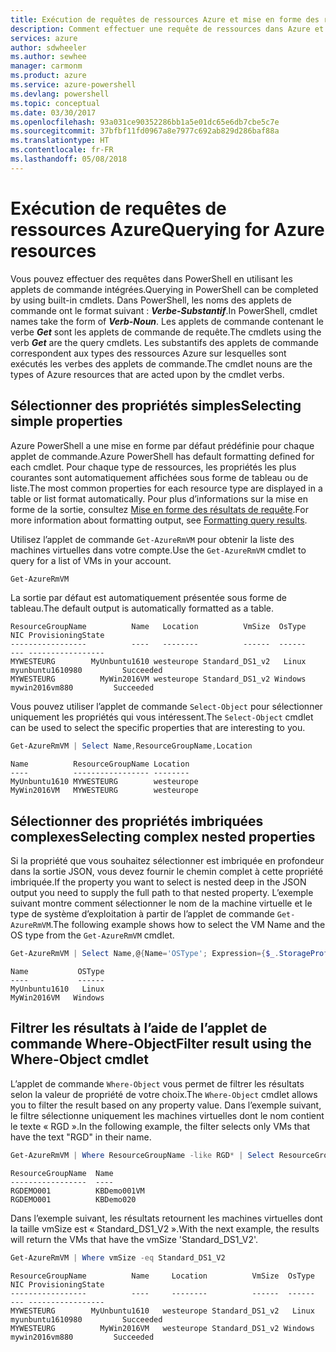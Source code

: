 ```yaml
---
title: Exécution de requêtes de ressources Azure et mise en forme des résultats | Microsoft Docs
description: Comment effectuer une requête de ressources dans Azure et mettre en forme les résultats.
services: azure
author: sdwheeler
ms.author: sewhee
manager: carmonm
ms.product: azure
ms.service: azure-powershell
ms.devlang: powershell
ms.topic: conceptual
ms.date: 03/30/2017
ms.openlocfilehash: 93a031ce90352286bb1a5e01dc65e6db7cbe5c7e
ms.sourcegitcommit: 37bfbf11fd0967a8e7977c692ab829d286baf88a
ms.translationtype: HT
ms.contentlocale: fr-FR
ms.lasthandoff: 05/08/2018
---
```

# <a name="querying-for-azure-resources"></a><span data-ttu-id="e2a51-103">Exécution de requêtes de ressources Azure</span><span class="sxs-lookup"><span data-stu-id="e2a51-103">Querying for Azure resources</span></span>

<span data-ttu-id="e2a51-104">Vous pouvez effectuer des requêtes dans PowerShell en utilisant les applets de commande intégrées.</span><span class="sxs-lookup"><span data-stu-id="e2a51-104">Querying in PowerShell can be completed by using built-in cmdlets.</span></span> <span data-ttu-id="e2a51-105">Dans PowerShell, les noms des applets de commande ont le format suivant : **_Verbe-Substantif_**.</span><span class="sxs-lookup"><span data-stu-id="e2a51-105">In PowerShell, cmdlet names take the form of **_Verb-Noun_**.</span></span> <span data-ttu-id="e2a51-106">Les applets de commande contenant le verbe **_Get_** sont les applets de commande de requête.</span><span class="sxs-lookup"><span data-stu-id="e2a51-106">The cmdlets using the verb **_Get_** are the query cmdlets.</span></span> <span data-ttu-id="e2a51-107">Les substantifs des applets de commande correspondent aux types des ressources Azure sur lesquelles sont exécutés les verbes des applets de commande.</span><span class="sxs-lookup"><span data-stu-id="e2a51-107">The cmdlet nouns are the types of Azure resources that are acted upon by the cmdlet verbs.</span></span>


## <a name="selecting-simple-properties"></a><span data-ttu-id="e2a51-108">Sélectionner des propriétés simples</span><span class="sxs-lookup"><span data-stu-id="e2a51-108">Selecting simple properties</span></span>

<span data-ttu-id="e2a51-109">Azure PowerShell a une mise en forme par défaut prédéfinie pour chaque applet de commande.</span><span class="sxs-lookup"><span data-stu-id="e2a51-109">Azure PowerShell has default formatting defined for each cmdlet.</span></span> <span data-ttu-id="e2a51-110">Pour chaque type de ressources, les propriétés les plus courantes sont automatiquement affichées sous forme de tableau ou de liste.</span><span class="sxs-lookup"><span data-stu-id="e2a51-110">The most common properties for each resource type are displayed in a table or list format automatically.</span></span> <span data-ttu-id="e2a51-111">Pour plus d’informations sur la mise en forme de la sortie, consultez [Mise en forme des résultats de requête](formatting-output.md).</span><span class="sxs-lookup"><span data-stu-id="e2a51-111">For more information about formatting output, see [Formatting query results](formatting-output.md).</span></span>

<span data-ttu-id="e2a51-112">Utilisez l’applet de commande `Get-AzureRmVM` pour obtenir la liste des machines virtuelles dans votre compte.</span><span class="sxs-lookup"><span data-stu-id="e2a51-112">Use the `Get-AzureRmVM` cmdlet to query for a list of VMs in your account.</span></span>

```powershell
Get-AzureRmVM
```

<span data-ttu-id="e2a51-113">La sortie par défaut est automatiquement présentée sous forme de tableau.</span><span class="sxs-lookup"><span data-stu-id="e2a51-113">The default output is automatically formatted as a table.</span></span>

```
ResourceGroupName          Name   Location          VmSize  OsType              NIC ProvisioningState
-----------------          ----   --------          ------  ------              --- -----------------
MYWESTEURG        MyUnbuntu1610 westeurope Standard_DS1_v2   Linux myunbuntu1610980         Succeeded
MYWESTEURG          MyWin2016VM westeurope Standard_DS1_v2 Windows   mywin2016vm880         Succeeded
```

<span data-ttu-id="e2a51-114">Vous pouvez utiliser l’applet de commande `Select-Object` pour sélectionner uniquement les propriétés qui vous intéressent.</span><span class="sxs-lookup"><span data-stu-id="e2a51-114">The `Select-Object` cmdlet can be used to select the specific properties that are interesting to you.</span></span>

```powershell
Get-AzureRmVM | Select Name,ResourceGroupName,Location
```

```
Name          ResourceGroupName Location
----          ----------------- --------
MyUnbuntu1610 MYWESTEURG        westeurope
MyWin2016VM   MYWESTEURG        westeurope
```

## <a name="selecting-complex-nested-properties"></a><span data-ttu-id="e2a51-115">Sélectionner des propriétés imbriquées complexes</span><span class="sxs-lookup"><span data-stu-id="e2a51-115">Selecting complex nested properties</span></span>

<span data-ttu-id="e2a51-116">Si la propriété que vous souhaitez sélectionner est imbriquée en profondeur dans la sortie JSON, vous devez fournir le chemin complet à cette propriété imbriquée.</span><span class="sxs-lookup"><span data-stu-id="e2a51-116">If the property you want to select is nested deep in the JSON output you need to supply the full path to that nested property.</span></span> <span data-ttu-id="e2a51-117">L’exemple suivant montre comment sélectionner le nom de la machine virtuelle et le type de système d’exploitation à partir de l’applet de commande `Get-AzureRmVM`.</span><span class="sxs-lookup"><span data-stu-id="e2a51-117">The following example shows how to select the VM Name and the OS type from the `Get-AzureRmVM` cmdlet.</span></span>

```powershell
Get-AzureRmVM | Select Name,@{Name='OSType'; Expression={$_.StorageProfile.OSDisk.OSType}}
```

```
Name           OSType
----           ------
MyUnbuntu1610   Linux
MyWin2016VM   Windows
```

## <a name="filter-result-using-the-where-object-cmdlet"></a><span data-ttu-id="e2a51-118">Filtrer les résultats à l’aide de l’applet de commande Where-Object</span><span class="sxs-lookup"><span data-stu-id="e2a51-118">Filter result using the Where-Object cmdlet</span></span>

<span data-ttu-id="e2a51-119">L’applet de commande `Where-Object` vous permet de filtrer les résultats selon la valeur de propriété de votre choix.</span><span class="sxs-lookup"><span data-stu-id="e2a51-119">The `Where-Object` cmdlet allows you to filter the result based on any property value.</span></span> <span data-ttu-id="e2a51-120">Dans l’exemple suivant, le filtre sélectionne uniquement les machines virtuelles dont le nom contient le texte « RGD ».</span><span class="sxs-lookup"><span data-stu-id="e2a51-120">In the following example, the filter selects only VMs that have the text "RGD" in their name.</span></span>

```powershell
Get-AzureRmVM | Where ResourceGroupName -like RGD* | Select ResourceGroupName,Name
```

```
ResourceGroupName  Name
-----------------  ----
RGDEMO001          KBDemo001VM
RGDEMO001          KBDemo020
```

<span data-ttu-id="e2a51-121">Dans l’exemple suivant, les résultats retournent les machines virtuelles dont la taille vmSize est « Standard_DS1_V2 ».</span><span class="sxs-lookup"><span data-stu-id="e2a51-121">With the next example, the results will return the VMs that have the vmSize 'Standard_DS1_V2'.</span></span>

```powershell
Get-AzureRmVM | Where vmSize -eq Standard_DS1_V2
```

```
ResourceGroupName          Name     Location          VmSize  OsType              NIC ProvisioningState
-----------------          ----     --------          ------  ------              --- -----------------
MYWESTEURG        MyUnbuntu1610   westeurope Standard_DS1_v2   Linux myunbuntu1610980         Succeeded
MYWESTEURG          MyWin2016VM   westeurope Standard_DS1_v2 Windows   mywin2016vm880         Succeeded
```

